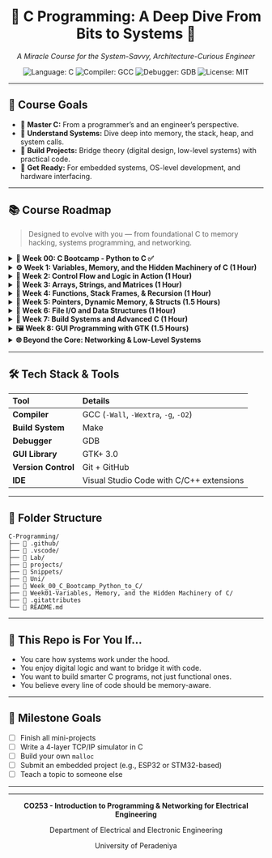 <div align="center">
    <h1>🧠 C Programming: A Deep Dive From Bits to Systems 🚀</h1>
    <p><em>A Miracle Course for the System-Savvy, Architecture-Curious Engineer</em></p>
</div>

<div align="center">
    <img src="https://img.shields.io/badge/Language-C-blue.svg" alt="Language: C" />
    <img src="https://img.shields.io/badge/Compiler-GCC-orange.svg" alt="Compiler: GCC" />
    <img src="https://img.shields.io/badge/Debugger-GDB-red.svg" alt="Debugger: GDB" />
    <img src="https://img.shields.io/badge/License-MIT-green.svg" alt="License: MIT" />
</div>

---

## 🧭 Course Goals

- 🚀 **Master C:** From a programmer’s and an engineer’s perspective.
- 🔬 **Understand Systems:** Dive deep into memory, the stack, heap, and system calls.
- 🧱 **Build Projects:** Bridge theory (digital design, low-level systems) with practical code.
- 🔧 **Get Ready:** For embedded systems, OS-level development, and hardware interfacing.

---

## 📚 Course Roadmap

> Designed to evolve with you — from foundational C to memory hacking, systems programming, and networking.

<details>
<summary><strong>🏁 Week 00: C Bootcamp - Python to C ✅</strong></summary>

**Topics Covered:**
- [x] Basic C program structure (`#include`, `main()`)
- [x] `printf` formatting and format specifiers
- [x] Escape sequences
- [x] Input/output with `scanf()`
- [x] Variable declarations and basic data types
- [x] Width, precision, and alignment formatting

**Subtopics:**
- [x] Preprocessor directives (`#include <stdio.h>`)
- [x] Entry point function (`int main()`)
- [x] Format specifiers (`%d`, `%f`, `%c`, `%s`, `%x`, `%p`)
- [x] Escape sequences (`\n`, `\t`, `\\`, `\'`, `\"`)
- [x] `printf` width and precision (`%10.2f`, `%-10s`, `%05d`)
- [x] Flag formatting (`+`, `-`, `0`, space padding)
- [x] User input with `scanf()` and address operator (`&`)
- [x] Basic arithmetic operations
    
**Files Created:**
- [x] [`01_hello.c`](Week_00_C_Bootcamp_Python_to_C/01_hello.c) - Hello World program
- [x] [`02_square_number.c`](Week_00_C_Bootcamp_Python_to_C/02_square_number.c) - User input and calculations
- [x] [`03_printf.c`](Week_00_C_Bootcamp_Python_to_C/03_printf.c) - Printf formatting examples
- [x] [`04_format.c`](Week_00_C_Bootcamp_Python_to_C/04_format.c) - Format specifier demonstrations
- [x] [`05_format_specifier.c`](Week_00_C_Bootcamp_Python_to_C/05_format_specifier.c) - Advanced formatting
- [x] [`escape_sequence.c`](Week_00_C_Bootcamp_Python_to_C/escape_sequence.c) - Escape sequence examples
- [x] [`examples.c`](Week_00_C_Bootcamp_Python_to_C/examples.c) - Character and string examples
- [x] [`exercise_01.c`](Week_00_C_Bootcamp_Python_to_C/exercise_01.c) - Data type demonstrations
- [x] [`exercise_02.c`](Week_00_C_Bootcamp_Python_to_C/exercise_02.c) - Table formatting

</details>

<details>
<summary><strong>⚙️ Week 1: Variables, Memory, and the Hidden Machinery of C (1 Hour)</strong></summary>

**Topics:**
- [x] Data types deep dive (`int`, `float`, `double`, `char`, `void`)
- [x] Type modifiers (`signed`, `unsigned`, `short`, `long`)
- [x] Variables as memory labels
- [x] Binary storage and representation
- [x] Stack vs Heap introduction
- [x] Memory layout visualization
- [x] Compilation steps (`gcc` flags)
  
**Subtopics:**
- [x] Sizeof operator and memory footprint
- [x] Type casting and implicit conversions
- [x] Constants (`const`, `#define`)
- [x] Variable scope (local, global, static)
- [x] Memory addresses and the `&` operator
- [x] Hexadecimal representation
- [ ] Endianness concepts


**Mini Projects:**
- [ ] Variable size & address explorer
- [ ] Binary printer utility
- [ ] Memory layout visualizer (CLI)
- [ ] Type conversion calculator

</details>

<details>
<summary><strong>🔀 Week 2: Control Flow and Logic in Action (1 Hour)</strong></summary>

**Topics:**
- [ ] Conditional statements (`if`, `else if`, `else`)
- [ ] `switch` statements and fall-through
- [ ] Loops (`while`, `do-while`, `for`)
- [ ] `break` and `continue` statements
- [ ] Logic operators (`&&`, `||`, `!`)
- [ ] Ternary operator (`? :`)

**Subtopics:**
- [ ] Nested conditionals
- [ ] Loop optimization techniques
- [ ] Short-circuit evaluation
- [ ] Truth tables in C
- [ ] Bitwise logical operations
- [ ] Flow control best practices

**Mini Projects:**
- [ ] CLI Rock-Paper-Scissors with flowchart
- [ ] Logic Gate Evaluator
- [ ] Number guessing game
- [ ] Simple calculator with menu

</details>

<details>
<summary><strong>💾 Week 3: Arrays, Strings, and Matrices (1 Hour)</strong></summary>

**Topics:**
- [ ] 1D arrays declaration and initialization
- [ ] 2D arrays and multi-dimensional arrays
- [ ] String manipulation (`char[]` arrays)
- [ ] String functions (`strlen`, `strcpy`, `strcmp`)
- [ ] Array bounds and memory safety
- [ ] Character arrays vs string literals

**Subtopics:**
- [ ] Array indexing and traversal
- [ ] String concatenation techniques
- [ ] Null termination in strings
- [ ] Array passing to functions
- [ ] Matrix operations (addition, multiplication)
- [ ] Dynamic string handling


**Mini Projects:**
- [ ] Matrix calculator (add, multiply, transpose)
- [ ] String reversal & tokenizer
- [ ] Histogram grapher (ASCII art)
- [ ] Text statistics analyzer

</details>

<details>
<summary><strong>🔄 Week 4: Functions, Stack Frames, & Recursion (1 Hour)</strong></summary>

**Topics:**
- [ ] Function declaration and definition
- [ ] Parameter passing (by value)
- [ ] Return values and types
- [ ] Function prototypes
- [ ] Recursion concepts and implementation
- [ ] Stack frames visualization
- [ ] Local vs global scope in functions

**Subtopics:**
- [ ] Function overloading limitations
- [ ] Inline functions
- [ ] Static functions
- [ ] Variadic functions (`...`)
- [ ] Function pointers introduction
- [ ] Tail recursion optimization


**Mini Projects:**
- [ ] Recursive Fibonacci + memory trace
- [ ] Call Stack Simulator
- [ ] Function library creator
- [ ] Mathematical functions package

</details>

<details>
<summary><strong>🧠 Week 5: Pointers, Dynamic Memory, & Structs (1.5 Hours)</strong></summary>

**Topics:**
- [ ] Pointer basics and syntax (`*`, `&`)
- [ ] Pointer arithmetic
- [ ] Dynamic memory allocation (`malloc`, `calloc`, `realloc`)
- [ ] Memory deallocation (`free`)
- [ ] Memory leaks and debugging
- [ ] Structures (`struct`) definition and usage
- [ ] Arrays of structures

**Subtopics:**
- [ ] Null pointers and safety checks
- [ ] Double pointers (`**`)
- [ ] Pointer to pointer concepts
- [ ] Structure padding and alignment
- [ ] Typedef for cleaner code
- [ ] Union types
- [ ] Bit fields in structures


**Mini Projects:**
- [ ] Custom dynamic array implementation
- [ ] Memory allocator clone
- [ ] Student record management system
- [ ] Memory leak detector

</details>

<details>
<summary><strong>📁 Week 6: File I/O and Data Structures (1 Hour)</strong></summary>

**Topics:**
- [ ] File handling (`fopen`, `fclose`, `fread`, `fwrite`)
- [ ] Text vs binary file operations
- [ ] File positioning (`fseek`, `ftell`)
- [ ] Error handling in file operations
- [ ] Linked lists implementation
- [ ] Stacks and queues

**Subtopics:**
- [ ] File modes (`r`, `w`, `a`, `rb`, `wb`)
- [ ] Buffer management
- [ ] CSV file parsing
- [ ] Binary data serialization
- [ ] Dynamic data structure memory management
- [ ] Iterator patterns for data structures


**Mini Projects:**
- [ ] File-based contact manager
- [ ] CSV data processor
- [ ] Simple database simulator
- [ ] Log file analyzer

</details>

<details>
<summary><strong>🔨 Week 7: Build Systems and Advanced C (1 Hour)</strong></summary>

**Topics:**
- [ ] Makefile creation and usage
- [ ] Multi-file projects organization
- [ ] Header files and include guards
- [ ] Preprocessor directives (`#define`, `#ifdef`)
- [ ] Conditional compilation
- [ ] Static vs dynamic linking
- [ ] Library creation

**Subtopics:**
- [ ] Makefile variables and rules
- [ ] Dependency management
- [ ] Cross-platform compilation
- [ ] Debugging with `gdb`
- [ ] Profiling and optimization
- [ ] Code documentation standards


**Mini Projects:**
- [ ] Multi-module calculator project
- [ ] Static library creation
- [ ] Build system for previous projects
- [ ] Cross-platform utility

</details>

<details>
<summary><strong>🖼️ Week 8: GUI Programming with GTK (1.5 Hours) </strong></summary>

**Topics:**
- [ ] GTK+ library setup and installation
- [ ] Basic window creation
- [ ] Widgets and containers
- [ ] Event handling and callbacks
- [ ] Layout management
- [ ] Menu and toolbar creation

**Subtopics:**
- [ ] GTK+ project structure
- [ ] Signal and slot connections
- [ ] Custom drawing with Cairo
- [ ] Threading in GUI applications
- [ ] Resource management
- [ ] Packaging GUI applications


**Mini Projects:**
- [ ] Simple text editor
- [ ] Calculator with GUI
- [ ] File browser application
- [ ] Data visualization tool

</details>

<details>
<summary><strong>🌐 Beyond the Core: Networking & Low-Level Systems</strong></summary>

**Topics:**
- [ ] Bit-level data structures
- [ ] TCP/UDP socket programming
- [ ] DNS, HTTP, and packet structure

**Mini Projects:**
- [ ] Socket chat app
- [ ] Packet visualizer (C + ASCII)
- [ ] Basic TCP/IP simulator

</details>

---

## 🛠️ Tech Stack & Tools

| Tool             | Details                                           |
| :--------------- | :------------------------------------------------ |
| **Compiler**     | GCC (`-Wall`, `-Wextra`, `-g`, `-O2`)              |
| **Build System** | Make                                              |
| **Debugger**     | GDB                                               |
| **GUI Library**  | GTK+ 3.0                                          |
| **Version Control**| Git + GitHub                                      |
| **IDE**          | Visual Studio Code with C/C++ extensions          |

---

## 📁 Folder Structure

```plaintext
C-Programming/
├── 📁 .github/
├── 📁 .vscode/
├── 📁 Lab/
├── 📁 projects/
├── 📁 Snippets/
├── 📁 Uni/
├── 📁 Week_00_C_Bootcamp_Python_to_C/
├── 📁 Week01-Variables, Memory, and the Hidden Machinery of C/
├── 📄 .gitattributes
└── 📄 README.md
```

---

## 🎯 This Repo is For You If...

- You care how systems work under the hood.
- You enjoy digital logic and want to bridge it with code.
- You want to build smarter C programs, not just functional ones.
- You believe every line of code should be memory-aware.

---

## 📌 Milestone Goals

- [ ] Finish all mini-projects
- [ ] Write a 4-layer TCP/IP simulator in C
- [ ] Build your own `malloc`
- [ ] Submit an embedded project (e.g., ESP32 or STM32-based)
- [ ] Teach a topic to someone else

---

<div align="center">
    <hr>
    <p><strong>CO253 - Introduction to Programming & Networking for Electrical Engineering</strong></p>
    <p>Department of Electrical and Electronic Engineering</p>
    <p>University of Peradeniya</p>
</div